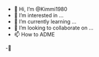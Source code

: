 - 👋 Hi, I’m @Kimmi1980
- 👀 I’m interested in ...
- 🌱 I’m currently learning ...
- 💞️ I’m looking to collaborate on ...
- 📫 How to ADME

-🌱
